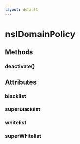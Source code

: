 ```yaml
---
layout: default
---
```


# nsIDomainPolicy #

## Methods ##

### deactivate() ###

## Attributes ##

### blacklist ###

### superBlacklist ###

### whitelist ###

### superWhitelist ###
